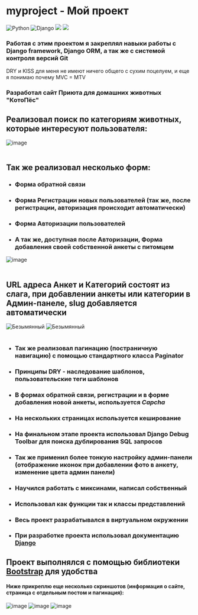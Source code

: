 # myproject - Мой проект 
![Python](https://img.shields.io/badge/Python-v3.11.0-yellow)
![Django](https://img.shields.io/badge/Django-v4.1.3-blue)
![](https://img.shields.io/badge/django_debug_toolbar-inactive)
![](https://img.shields.io/badge/django_simple_captcha-inactive)

### Работая с этим проектом я закреплял навыки работы с Django framework, Django ORM, а так же с системой контроля версий Git
DRY и KISS для меня не имеют ничего общего с сухим поцелуем, и еще я понимаю почему MVC = MTV
### Разработал сайт Приюта для домашних животных "КотоПёс"
## Реализовал поиск по категориям животных, которые интересуют пользователя:
![image](https://user-images.githubusercontent.com/108910572/209527029-b9890d6d-2a6a-44db-bcef-7bf193e26363.png)
<br/>
<br/>
## Так же реализовал несколько форм:
- ### Форма обратной связи
- ### Форма Регистрации новых пользователей (так же, после регистрации, авторизация происходит автоматически)
- ### Форма Авторизации пользователей
- ### А так же, доступная после Авторизации, Форма добавления своей собственной анкеты с питомцем

![image](https://user-images.githubusercontent.com/108910572/209527752-dc2de1d9-ab34-4eb1-9f7c-a7b7eef94835.png)
<br/>
<br/>
## URL адреса Анкет и Категорий состоят из слага, при добавлении анкеты или категории в Админ-панеле, slug добавляется автоматически
![Безымянный](https://user-images.githubusercontent.com/108910572/209529473-cc9b8b62-dfd3-4ce2-a39b-897be3750eda.png)
![Безымянный](https://user-images.githubusercontent.com/108910572/209529709-93396402-ee27-4c21-b19b-79d84f23fd28.png)
<br/>
<br/>
- ### Так же реализовал пагинацию (постраничную навигацию) с помощью стандартного класса Paginator
- ### Принципы DRY - наследование шаблонов, пользовательские теги шаблонов
- ### В формах обратной связи, регистрации и в форме добавления новой анкеты, используется *Capcha*
- ### На нескольких страницах используется кеширование
- ### На финальном этапе проекта использовал Django Debug Toolbar для поиска дублирования SQL запросов 
- ### Так же применил более тонкую настройку админ-панели (отображение иконок при добавлении фото в анкету, изменение цвета админ панели)
- ### Научился работать с миксинами, написал собственный
- ### Использовал как функции так и классы представлений
- ### Весь проект разрабатывался в виртуальном окружении
- ### При разработке проекта использовал документацию [Django](https://docs.djangoproject.com/en/4.1/)

## Проект выполнялся с помощью библиотеки [Bootstrap](https://getbootstrap.com/) для удобства
#### Ниже прикреплю еще несколько скриншотов (информация о сайте, страница с отдельным постом и пагинация):
![image](https://user-images.githubusercontent.com/108910572/209533490-f03cbe38-dec3-413c-881d-5a77adf355b0.png)
![image](https://user-images.githubusercontent.com/108910572/209533608-328ac98c-c9f7-4cf1-9aa1-800cc90052b7.png)
![image](https://user-images.githubusercontent.com/108910572/209533644-684132ed-3933-453e-8f75-36385f6a35bf.png)



